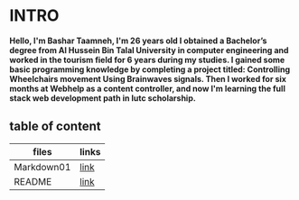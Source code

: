 # INTRO

**Hello, I'm Bashar Taamneh, I'm 26 years old
I obtained a Bachelor’s degree from Al Hussein Bin Talal University in computer engineering and worked in the tourism field for 6 years during my studies.
I gained some basic programming knowledge by completing a project titled: Controlling Wheelchairs movement Using Brainwaves signals.
Then I worked for six months at Webhelp as a content controller, and now I'm learning the full stack web development path in lutc scholarship.**


## table of content

| files       |         links        |
| ----------- | -------------------- |
| Markdown01  | [link](https://bashartaamneh.github.io/READING-NOTE/Read:%2001)   |
| README      | [link](https://bashartaamneh.github.io/READING-NOTE/)    |

